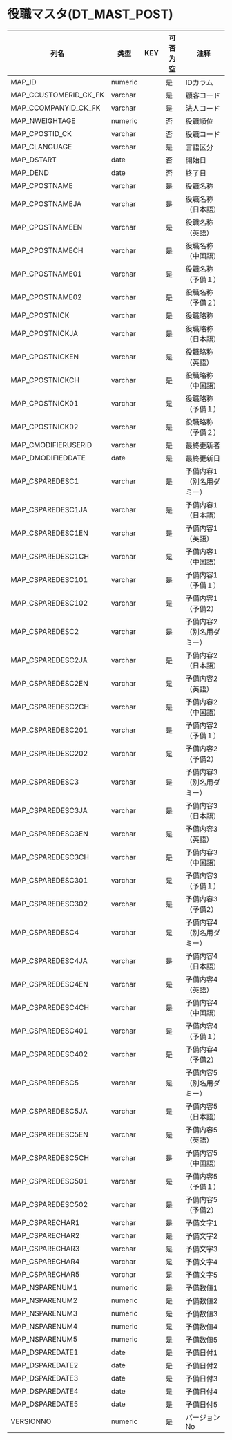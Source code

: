 # 役職マスタ(DT_MAST_POST)
| 列名   | 类型   | KEY  | 可否为空 | 注释   |
| ---- | ---- | ---- | ---- | ---- |
|MAP_ID|numeric||是|IDカラム|
|MAP_CCUSTOMERID_CK_FK|varchar||是|顧客コード|
|MAP_CCOMPANYID_CK_FK|varchar||是|法人コード|
|MAP_NWEIGHTAGE|numeric||否|役職順位|
|MAP_CPOSTID_CK|varchar||否|役職コード|
|MAP_CLANGUAGE|varchar||是|言語区分|
|MAP_DSTART|date||否|開始日|
|MAP_DEND|date||否|終了日|
|MAP_CPOSTNAME|varchar||是|役職名称|
|MAP_CPOSTNAMEJA|varchar||是|役職名称（日本語）|
|MAP_CPOSTNAMEEN|varchar||是|役職名称（英語）|
|MAP_CPOSTNAMECH|varchar||是|役職名称（中国語）|
|MAP_CPOSTNAME01|varchar||是|役職名称（予備１）|
|MAP_CPOSTNAME02|varchar||是|役職名称（予備２）|
|MAP_CPOSTNICK|varchar||是|役職略称|
|MAP_CPOSTNICKJA|varchar||是|役職略称（日本語）|
|MAP_CPOSTNICKEN|varchar||是|役職略称（英語）|
|MAP_CPOSTNICKCH|varchar||是|役職略称（中国語）|
|MAP_CPOSTNICK01|varchar||是|役職略称（予備１）|
|MAP_CPOSTNICK02|varchar||是|役職略称（予備２）|
|MAP_CMODIFIERUSERID|varchar||是|最終更新者|
|MAP_DMODIFIEDDATE|date||是|最終更新日|
|MAP_CSPAREDESC1|varchar||是|予備内容1（別名用ダミー）|
|MAP_CSPAREDESC1JA|varchar||是|予備内容1（日本語）|
|MAP_CSPAREDESC1EN|varchar||是|予備内容1（英語）|
|MAP_CSPAREDESC1CH|varchar||是|予備内容1（中国語）|
|MAP_CSPAREDESC101|varchar||是|予備内容1（予備１）|
|MAP_CSPAREDESC102|varchar||是|予備内容1（予備2）|
|MAP_CSPAREDESC2|varchar||是|予備内容2（別名用ダミー）|
|MAP_CSPAREDESC2JA|varchar||是|予備内容2（日本語）|
|MAP_CSPAREDESC2EN|varchar||是|予備内容2（英語）|
|MAP_CSPAREDESC2CH|varchar||是|予備内容2（中国語）|
|MAP_CSPAREDESC201|varchar||是|予備内容2（予備１）|
|MAP_CSPAREDESC202|varchar||是|予備内容2（予備2）|
|MAP_CSPAREDESC3|varchar||是|予備内容3（別名用ダミー）|
|MAP_CSPAREDESC3JA|varchar||是|予備内容3（日本語）|
|MAP_CSPAREDESC3EN|varchar||是|予備内容3（英語）|
|MAP_CSPAREDESC3CH|varchar||是|予備内容3（中国語）|
|MAP_CSPAREDESC301|varchar||是|予備内容3（予備１）|
|MAP_CSPAREDESC302|varchar||是|予備内容3（予備2）|
|MAP_CSPAREDESC4|varchar||是|予備内容4（別名用ダミー）|
|MAP_CSPAREDESC4JA|varchar||是|予備内容4（日本語）|
|MAP_CSPAREDESC4EN|varchar||是|予備内容4（英語）|
|MAP_CSPAREDESC4CH|varchar||是|予備内容4（中国語）|
|MAP_CSPAREDESC401|varchar||是|予備内容4（予備１）|
|MAP_CSPAREDESC402|varchar||是|予備内容4（予備2）|
|MAP_CSPAREDESC5|varchar||是|予備内容5（別名用ダミー）|
|MAP_CSPAREDESC5JA|varchar||是|予備内容5（日本語）|
|MAP_CSPAREDESC5EN|varchar||是|予備内容5（英語）|
|MAP_CSPAREDESC5CH|varchar||是|予備内容5（中国語）|
|MAP_CSPAREDESC501|varchar||是|予備内容5（予備１）|
|MAP_CSPAREDESC502|varchar||是|予備内容5（予備2）|
|MAP_CSPARECHAR1|varchar||是|予備文字1|
|MAP_CSPARECHAR2|varchar||是|予備文字2|
|MAP_CSPARECHAR3|varchar||是|予備文字3|
|MAP_CSPARECHAR4|varchar||是|予備文字4|
|MAP_CSPARECHAR5|varchar||是|予備文字5|
|MAP_NSPARENUM1|numeric||是|予備数値1|
|MAP_NSPARENUM2|numeric||是|予備数値2|
|MAP_NSPARENUM3|numeric||是|予備数値3|
|MAP_NSPARENUM4|numeric||是|予備数値4|
|MAP_NSPARENUM5|numeric||是|予備数値5|
|MAP_DSPAREDATE1|date||是|予備日付1|
|MAP_DSPAREDATE2|date||是|予備日付2|
|MAP_DSPAREDATE3|date||是|予備日付3|
|MAP_DSPAREDATE4|date||是|予備日付4|
|MAP_DSPAREDATE5|date||是|予備日付5|
|VERSIONNO|numeric||是|バージョンNo|
